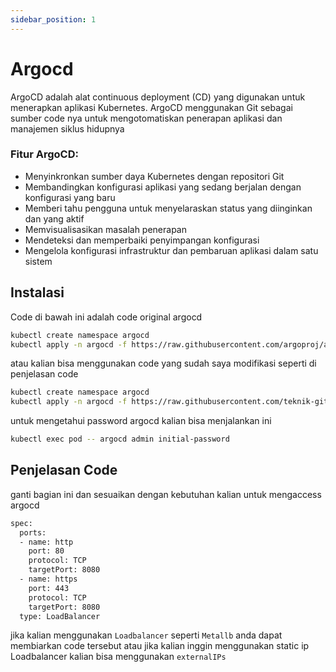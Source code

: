 ```yaml
---
sidebar_position: 1
---
```


# Argocd

ArgoCD adalah alat  continuous deployment (CD) yang digunakan untuk menerapkan aplikasi Kubernetes. ArgoCD menggunakan Git sebagai sumber code nya untuk mengotomatiskan penerapan aplikasi dan manajemen siklus hidupnya

### Fitur ArgoCD: 
- Menyinkronkan sumber daya Kubernetes dengan repositori Git
- Membandingkan konfigurasi aplikasi yang sedang berjalan   dengan konfigurasi yang baru
- Memberi tahu pengguna untuk menyelaraskan status yang diinginkan dan yang aktif
- Memvisualisasikan masalah penerapan
- Mendeteksi dan memperbaiki penyimpangan konfigurasi
- Mengelola konfigurasi infrastruktur dan pembaruan aplikasi dalam satu sistem

## Instalasi

Code di bawah ini adalah code original argocd
```bash
kubectl create namespace argocd
kubectl apply -n argocd -f https://raw.githubusercontent.com/argoproj/argo-cd/stable/manifests/install.yaml
```
atau kalian bisa menggunakan code yang sudah saya modifikasi seperti di penjelasan code 

```bash
kubectl create namespace argocd
kubectl apply -n argocd -f https://raw.githubusercontent.com/teknik-github/argocd-loadbalancer/refs/heads/main/argocd.yaml
```
untuk mengetahui password argocd kalian bisa menjalankan ini

```bash
kubectl exec pod -- argocd admin initial-password
```
## Penjelasan Code

ganti bagian ini dan sesuaikan dengan kebutuhan kalian untuk mengaccess argocd
```bash
spec:
  ports:
  - name: http
    port: 80
    protocol: TCP
    targetPort: 8080
  - name: https
    port: 443
    protocol: TCP
    targetPort: 8080  
  type: LoadBalancer
```
jika kalian menggunakan `Loadbalancer` seperti `Metallb` anda dapat membiarkan code tersebut atau jika kalian inggin menggunakan static ip Loadbalancer kalian bisa menggunakan `externalIPs`
